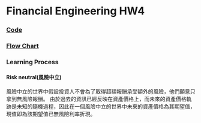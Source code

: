 # Financial Engineering HW4
### [Code](https://github.com/fatdanny77/Financial_Engineering/blob/master/HW4/Codes/Financial_Engineering_HW4.ipynb)
### [Flow Chart](https://github.com/fatdanny77/Financial_Engineering/blob/master/HW4/Flow_Chart/Flow_Chart.jpg)
### Learning Process

#### Risk neutral(風險中立)
風險中立的世界中假設投資人不會為了取得超額報酬承受額外的風險，他們願意只拿到無風險報酬。
由於過去的資訊已經反映在資產價格上，而未來的資產價格軌跡是未知的隨機過程，因此在一個風險中立的世界中未來的資產價格為其期望值，現值即為該期望值已無風險利率折現。
